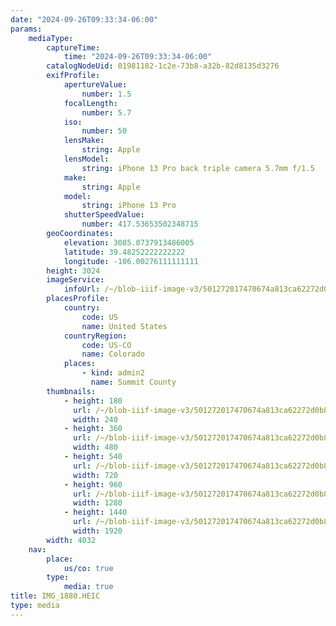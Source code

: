 ```yaml
---
date: "2024-09-26T09:33:34-06:00"
params:
    mediaType:
        captureTime:
            time: "2024-09-26T09:33:34-06:00"
        catalogNodeUid: 01981182-1c2e-73b8-a32b-82d8135d3276
        exifProfile:
            apertureValue:
                number: 1.5
            focalLength:
                number: 5.7
            iso:
                number: 50
            lensMake:
                string: Apple
            lensModel:
                string: iPhone 13 Pro back triple camera 5.7mm f/1.5
            make:
                string: Apple
            model:
                string: iPhone 13 Pro
            shutterSpeedValue:
                number: 417.53653502348715
        geoCoordinates:
            elevation: 3085.0737913486005
            latitude: 39.48252222222222
            longitude: -106.00276111111111
        height: 3024
        imageService:
            infoUrl: /~/blob-iiif-image-v3/501272017470674a813ca62272d0b80a92b9ae7d9ebe35f06d8b8b1842d06403/info.json
        placesProfile:
            country:
                code: US
                name: United States
            countryRegion:
                code: US-CO
                name: Colorado
            places:
                - kind: admin2
                  name: Summit County
        thumbnails:
            - height: 180
              url: /~/blob-iiif-image-v3/501272017470674a813ca62272d0b80a92b9ae7d9ebe35f06d8b8b1842d06403/full/240%2C180/0/default.jpg
              width: 240
            - height: 360
              url: /~/blob-iiif-image-v3/501272017470674a813ca62272d0b80a92b9ae7d9ebe35f06d8b8b1842d06403/full/480%2C360/0/default.jpg
              width: 480
            - height: 540
              url: /~/blob-iiif-image-v3/501272017470674a813ca62272d0b80a92b9ae7d9ebe35f06d8b8b1842d06403/full/720%2C540/0/default.jpg
              width: 720
            - height: 960
              url: /~/blob-iiif-image-v3/501272017470674a813ca62272d0b80a92b9ae7d9ebe35f06d8b8b1842d06403/full/1280%2C960/0/default.jpg
              width: 1280
            - height: 1440
              url: /~/blob-iiif-image-v3/501272017470674a813ca62272d0b80a92b9ae7d9ebe35f06d8b8b1842d06403/full/1920%2C1440/0/default.jpg
              width: 1920
        width: 4032
    nav:
        place:
            us/co: true
        type:
            media: true
title: IMG_1880.HEIC
type: media
---
```

